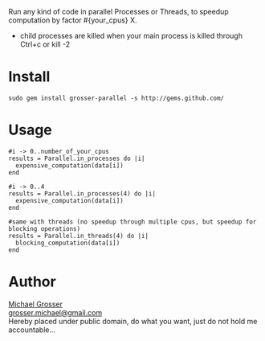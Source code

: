 Run any kind of code in parallel Processes or Threads, to speedup computation by factor #{your_cpus} X.

 - child processes are killed when your main process is killed through Ctrl+c or kill -2

Install
=======
    sudo gem install grosser-parallel -s http://gems.github.com/

Usage
=====

    #i -> 0..number_of_your_cpus
    results = Parallel.in_processes do |i|
      expensive_computation(data[i])
    end

    #i -> 0..4
    results = Parallel.in_processes(4) do |i|
      expensive_computation(data[i])
    end

    #same with threads (no speedup through multiple cpus, but speedup for blocking operations)
    results = Parallel.in_threads(4) do |i|
      blocking_computation(data[i])
    end

Author
======
[Michael Grosser](http://pragmatig.wordpress.com)  
grosser.michael@gmail.com  
Hereby placed under public domain, do what you want, just do not hold me accountable...